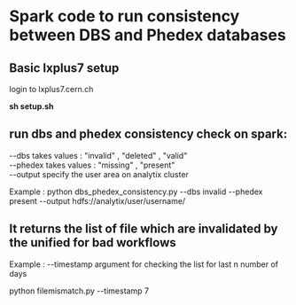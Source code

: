 
# Spark code to run consistency between DBS and Phedex databases



## Basic lxplus7 setup


login to lxplus7.cern.ch


**sh setup.sh**



## run dbs and phedex consistency check on spark:

--dbs takes values : "invalid" , "deleted" , "valid" \
--phedex takes values : "missing" , "present" \
--output specify the user area on analytix cluster 

Example : python dbs_phedex_consistency.py --dbs invalid --phedex present --output hdfs://analytix/user/username/


## It returns the list of file which are invalidated by the unified for bad workflows
Example : 
--timestamp argument for checking the list for last n number of days   

python filemismatch.py --timestamp 7

